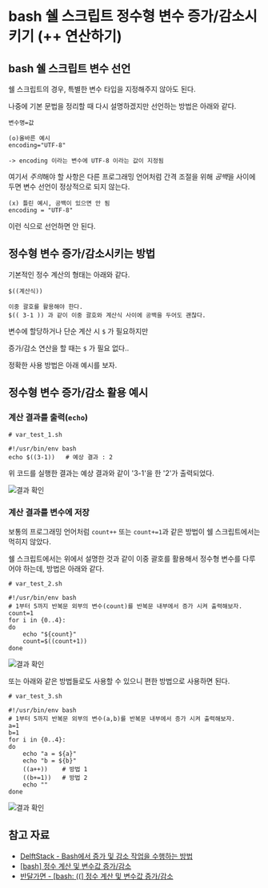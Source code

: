 # bash 쉘 스크립트 정수형 변수 증가/감소시키기 (++ 연산하기)

## bash 쉘 스크립트 변수 선언
쉘 스크립트의 경우, 특별한 변수 타입을 지정해주지 않아도 된다.

나중에 기본 문법을 정리할 때 다시 설명하겠지만 선언하는 방법은 아래와 같다.

    변수명=값

    (o)올바른 예시
    encoding="UTF-8"
    
    -> encoding 이라는 변수에 UTF-8 이라는 값이 지정됨     

여기서 *주의*해야 할 사항은 다른 프로그래밍 언어처럼 간격 조절을 위해 *공백*을 사이에 두면 변수 선언이 정상적으로 되지 않는다.

    (x) 틀린 예시, 공백이 있으면 안 됨
    encoding = "UTF-8"

이런 식으로 선언하면 안 된다.

## 정수형 변수 **증가/감소**시키는 방법

기본적인 정수 계산의 형태는 아래와 같다.

    $((계산식))

    이중 괄호를 활용해야 한다.
    $(( 3-1 )) 과 같이 이중 괄호와 계산식 사이에 공백을 두어도 괜찮다.

변수에 할당하거나 단순 계산 시 `$` 가 필요하지만

증가/감소 연산을 할 때는 `$` 가 필요 없다..

정확한 사용 방법은 아래 예시를 보자.
    
## 정수형 변수 증가/감소 활용 예시

### 계산 결과를 출력(`echo`)

    # var_test_1.sh

    #!/usr/bin/env bash
    echo $((3-1))   # 예상 결과 : 2

위 코드를 실행한 결과는 예상 결과와 같이 '3-1'을 한 '2'가 출력되었다.

![결과 확인](images/bash_integer_1.png)

### 계산 결과를 변수에 저장

보통의 프로그래밍 언어처럼 `count++` 또는 `count+=1`과 같은 방법이 쉘 스크립트에서는 먹히지 않았다.

쉘 스크립트에서는 위에서 설명한 것과 같이 이중 괄호를 활용해서 정수형 변수를 다루어야 하는데, 방법은 아래와 같다.

    # var_test_2.sh

    #!/usr/bin/env bash
    # 1부터 5까지 반복문 외부의 변수(count)를 반복문 내부에서 증가 시켜 출력해보자.
    count=1
    for i in {0..4}:
    do
        echo "${count}"
        count=$((count+1))
    done

![결과 확인](images/bash_integer_2.png)

또는 아래와 같은 방법들로도 사용할 수 있으니 편한 방법으로 사용하면 된다.

    # var_test_3.sh

    #!/usr/bin/env bash
    # 1부터 5까지 반복문 외부의 변수(a,b)를 반복문 내부에서 증가 시켜 출력해보자.
    a=1
    b=1
    for i in {0..4}:
    do
        echo "a = ${a}"
        echo "b = ${b}"
        ((a++))    # 방법 1
        ((b+=1))   # 방법 2
        echo ""
    done

![결과 확인](images/bash_integer_3.png)


## 참고 자료
- [DelftStack - Bash에서 증가 및 감소 작업을 수행하는 방법](https://www.delftstack.com/ko/howto/linux/how-to-perform-increment-and-decrement-operation-in-bash/)
- [\[bash\] 정수 계산 및 변수값 증가\/감소](https://sojinhwan0207.tistory.com/64?category=957226)
- [반달가면 - \[bash: ((\] 정수 계산 및 변수값 증가\/감소](http://xbahndal.egloos.com/580762)
